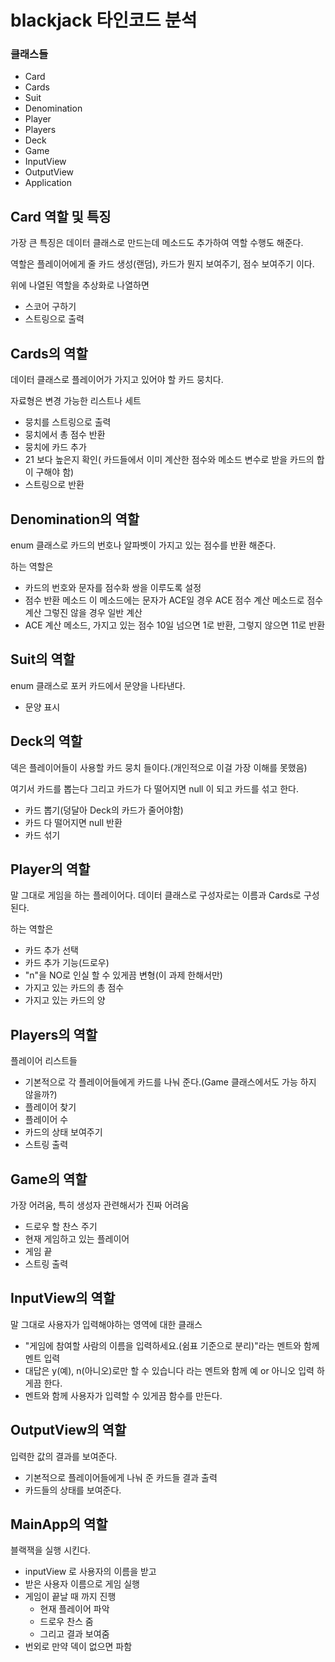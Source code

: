 # blackjack 타인코드 분석

### 클래스들

- Card
- Cards
- Suit
- Denomination
- Player
- Players
- Deck
- Game
- InputView
- OutputView
- Application

## Card 역할 및 특징

가장 큰 특징은 데이터 클래스로 만드는데 메소드도 추가하여 역할 수행도 해준다. 

역할은 플레이어에게 줄 카드 생성(랜덤), 카드가 뭔지 보여주기, 점수 보여주기 이다.

위에 나열된 역할을 추상화로 나열하면

- 스코어 구하기
- 스트링으로 출력

## Cards의 역할

데이터 클래스로 플레이어가 가지고 있어야 할 카드 뭉치다.

자료형은 변경 가능한 리스트나 세트

- 뭉치를 스트링으로 출력
- 뭉치에서 총 점수 반환
- 뭉치에 카드 추가
- 21 보다 높은지 확인( 카드들에서 이미 계산한 점수와 메소드 변수로 받을 카드의 합이 구해야 함)
- 스트링으로 반환

## Denomination의 역할

enum 클래스로 카드의 번호나 알파벳이 가지고 있는 점수를 반환 해준다.

하는 역할은

- 카드의 번호와 문자를 점수화 쌍을 이루도록 설정
- 점수 반환 메소드 이 메소드에는 문자가 ACE일 경우 ACE 점수 계산 메소드로 점수 계산 그렇진 않을 경우 일반 계산
- ACE 계산 메소드, 가지고 있는 점수 10일 넘으면 1로 반환, 그렇지 않으면 11로 반환

## Suit의 역할

enum 클래스로 포커 카드에서 문양을 나타낸다.

- 문양 표시

## Deck의 역할

덱은 플레이어들이 사용할 카드 뭉치 들이다.(개인적으로 이걸 가장 이해를 못했음)

여기서 카드를 뽑는다 그리고 카드가 다 떨어지면 null 이 되고 카드를 섞고 한다.

- 카드 뽑기(덩달아 Deck의 카드가 줄어야함)
- 카드 다 떨어지면 null 반환
- 카드 섞기

## Player의 역할

말 그대로 게임을 하는 플레이어다. 데이터 클래스로 구성자로는 이름과 Cards로 구성된다.

하는 역할은

- 카드 추가 선택
- 카드 추가 기능(드로우)
- "n"을 NO로 인실 할 수 있게끔 변형(이 과제 한해서만)
- 가지고 있는 카드의 총 점수
- 가지고 있는 카드의 양

## Players의 역할

플레이어 리스트들 

- 기본적으로 각 플레이어들에게 카드를 나눠 준다.(Game 클래스에서도 가능 하지 않을까?)
- 플레이어 찾기
- 플레이어 수
- 카드의 상태 보여주기
- 스트링 출력

## Game의 역할

가장 어려움, 특히 생성자 관련해서가 진짜 어려움

- 드로우 할 찬스 주기
- 현재 게임하고 있는 플레이어
- 게임 끝
- 스트링 출력

## InputView의 역할

말 그대로 사용자가 입력해야하는 영역에 대한 클래스

- "게임에 참여할 사람의 이름을 입력하세요.(쉼표 기준으로 분리)"라는 멘트와 함께 멘트 입력
- 대답은 y(예), n(아니오)로만 할 수 있습니다 라는 멘트와 함께 예 or 아니오 입력 하게끔 한다.
- 멘트와 함께 사용자가 입력할 수 있게끔 함수를 만든다.

## OutputView의 역할

입력한 값의 결과를 보여준다.

- 기본적으로 플레이어들에게 나눠 준 카드들 결과 출력
- 카드들의 상태를 보여준다.

## MainApp의 역할

블랙잭을 실행 시킨다.

- inputView 로 사용자의 이름을 받고
- 받은 사용자 이름으로 게임 실행
- 게임이 끝날 때 까지 진행
    - 현재 플레이어 파악
    - 드로우 찬스 줌
    - 그리고 결과 보여줌
- 번외로 만약 덱이 없으면 파함